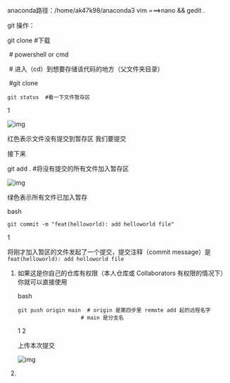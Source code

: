 
anaconda路径：/home/ak47k98/anaconda3
vim ===>nano  && gedit  .

git 操作： 

git clone <url>#下载

​    \# powershell or cmd 

​     # 进入（cd）到想要存储该代码的地方（父文件夹目录） 

​    #git clone





```
git status  #看一下文件暂存区
```

1

![img](https://cdn.xyxsw.site/boxcnm4R1ZN0WeUBuYht6zge7pd.png)

红色表示文件没有提交到暂存区 我们要提交

接下来

git add . #将没有提交的所有文件加入暂存区

![img](https://cdn.xyxsw.site/boxcnYHd076RAqfDmHjbUkeNSvg.png)

绿色表示所有文件已加入暂存

bash

```
git commit -m "feat(helloworld): add helloworld file"
```

1

将刚才加入暂区的文件发起了一个提交，提交注释（commit message）是 `feat(helloworld): add helloworld file`

1. 如果这是你自己的仓库有权限（本人仓库或 Collaborators 有权限的情况下）你就可以直接使用

   bash

   ```
   git push origin main  # origin 是第四步里 remote add 起的远程名字
                       # main 是分支名
   ```

   1
   2

   上传本次提交

   ![img](https://cdn.xyxsw.site/boxcnNBu1EJnva4EkyQZAVlwGMe.png)

2. 
